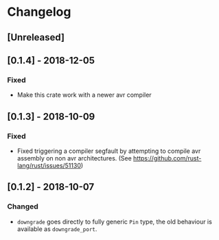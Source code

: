 # Changelog

## [Unreleased]


## [0.1.4] - 2018-12-05
### Fixed
- Make this crate work with a newer avr compiler


## [0.1.3] - 2018-10-09
### Fixed
- Fixed triggering a compiler segfault by attempting to compile avr assembly
  on non avr architectures. (See <https://github.com/rust-lang/rust/issues/51130>)


## [0.1.2] - 2018-10-07
### Changed
- `downgrade` goes directly to fully generic `Pin` type, the old behaviour
  is available as `downgrade_port`.
